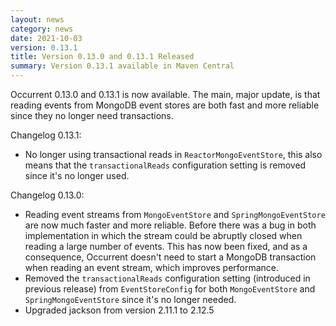 ```yaml
---
layout: news
category: news
date: 2021-10-03
version: 0.13.1
title: Version 0.13.0 and 0.13.1 Released 
summary: Version 0.13.1 available in Maven Central 
---
```


Occurrent 0.13.0 and 0.13.1 is now available. The main, major update, is that reading events from MongoDB event stores are both fast and more reliable since they no longer need transactions.  

Changelog 0.13.1:

* No longer using transactional reads in `ReactorMongoEventStore`, this also means that the `transactionalReads` configuration setting is removed since it's no longer used.

Changelog 0.13.0:

* Reading event streams from `MongoEventStore` and `SpringMongoEventStore` are now much faster and more reliable. Before there was a bug in both implementation in which
  the stream could be abruptly closed when reading a large number of events. This has now been fixed, and as a consequence, Occurrent doesn't need to start a MongoDB transaction
  when reading an event stream, which improves performance.
* Removed the `transactionalReads` configuration setting (introduced in previous release) from `EventStoreConfig` for both `MongoEventStore` and `SpringMongoEventStore` since it's no longer needed.
* Upgraded jackson from version 2.11.1 to 2.12.5
